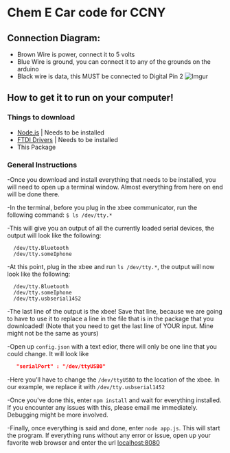 # Chem E Car code for CCNY
## Connection Diagram:
   - Brown Wire is power, connect it to 5 volts
   - Blue Wire is ground, you can connect it to any of the grounds on the arduino
   - Black wire is data, this MUST be connected to Digital Pin 2
   ![Imgur](http://i.imgur.com/HwSAlQ4.jpg?1)

## How to get it to run on your computer!

### Things to download
   - [Node.js](www.nodejs.org) | Needs to be installed
   - [FTDI Drivers](http://www.ftdichip.com/Drivers/VCP.htm) | Needs to be installed
   - This Package

### General Instructions
-Once you download and install everything that needs to be installed, you will need to open up a terminal window. Almost everything from here on end will be done there.

-In the terminal, before you plug in the xbee communicator, run the following command: `$ ls /dev/tty.*`

-This will give you an output of all the currently loaded serial devices, the output will look like the following:

      /dev/tty.Bluetooth
      /dev/tty.someIphone
    
-At this point, plug in the xbee and run `ls /dev/tty.*`, the output will now look like the following:

      /dev/tty.Bluetooth
      /dev/tty.someIphone
      /dev/tty.usbserial1452
      
-The last line of the output is the xbee! Save that line, because we are going to have to use it to replace a line in the file that is in the package that you downloaded! (Note that you need to get the last line of YOUR input. Mine might not be the same as yours)

-Open up `config.json` with a text edior, there will only be one line that you could change. It will look like
``` JSON
   "serialPort" : "/dev/ttyUSB0"
```

-Here you'll have to change the `/dev/ttyUSB0` to the location of the xbee. In our example, we replace it with `/dev/tty.usbserial1452`

-Once you've done this, enter `npm install` and wait for everything installed. If you encounter any issues with this, please email me immediately. Debugging might be more involved.

-Finally, once everything is said and done, enter `node app.js`. This will start the program. If everything runs without any error or issue, open up your favorite web browser and enter the url [localhost:8080](localhost:8080)

      
